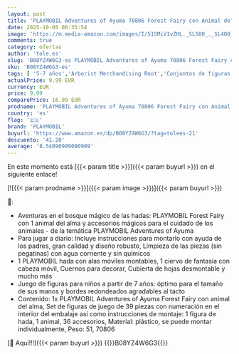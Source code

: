 ```yaml
---
layout: post
title: 'PLAYMOBIL Adventures of Ayuma 70806 Forest Fairy con Animal del Alma  A Partir de 7 años'
date: 2025-10-05 06:35:54
image: 'https://m.media-amazon.com/images/I/51SMiV1vZHL._SL500_._SL400_.jpg'
comments: true
category: ofertas
author: 'tole.es'
slug: 'B08YZ4W6G3-es PLAYMOBIL Adventures of Ayuma 70806 Forest Fairy con...'
sku: 'B08YZ4W6G3-es'
tags: [ '5-7 años','Arborist Merchandising Root','Conjuntos de figuras de juguete','Juguetes','Juguetes y juegos','Muñecos y figuras','Self Service','Special Features Stores','b6d17eda-2c26-45ed-a098-453a9f96e839_0','b6d17eda-2c26-45ed-a098-453a9f96e839_7701','playmobil','🇪🇸', ]
actualPrice: 9.99 EUR
currency: EUR
price: 9.99
comparePrice: 16.99 EUR
prodname: 'PLAYMOBIL Adventures of Ayuma 70806 Forest Fairy con Animal del Alma  A Partir de 7 años'
country: 'es'
flag: '🇪🇸'
brand: 'PLAYMOBIL'
buyurl: 'https://www.amazon.es/dp/B08YZ4W6G3/?tag=tolees-21'
descuento: '41.20'
average: '8.54090909090909'
---
```


En este momento está [{{< param title >}}]({{< param buyurl >}}) en el siguiente enlace!

[![{{< param prodname >}}]({{< param image >}})]({{< param buyurl >}})

🔎:

- Aventuras en el bosque mágico de las hadas: PLAYMOBIL Forest Fairy con 1 animal del alma y accesorios mágicos para el cuidado de los animales - de la temática PLAYMOBIL Adventures of Ayuma
- Para jugar a diario: Incluye instrucciones para montarlo con ayuda de los padres, gran calidad y diseño robusto, Limpieza de las piezas (sin pegatinas) con agua corriente y sin químicos
- 1 PLAYMOBIL hada con alas móviles montables, 1 ciervo de fantasía con cabeza móvil, Cuernos para decorar, Cubierta de hojas desmontable y mucho más
- Juego de figuras para niños a partir de 7 años: óptimo para el tamaño de sus manos y bordes redondeados agradables al tacto
- Contenido: 1x PLAYMOBIL Adventures of Ayuma Forest Fairy con animal del alma, Set de figuras de juego de 39 piezas con numeración en el interior del embalaje así como instrucciones de montaje: 1 figura de hada, 1 animal, 36 accesorios, Material: plástico, se puede montar individualmente, Peso: 51, 70806

[🛒 Aquí!!!]({{< param buyurl >}})
{{<world>}}B08YZ4W6G3{{</world>}}
